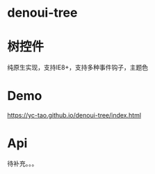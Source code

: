 # denoui-tree



# 树控件

纯原生实现，支持IE8+，支持多种事件钩子，主题色

# Demo

https://yc-tao.github.io/denoui-tree/index.html

# Api

待补充。。。
